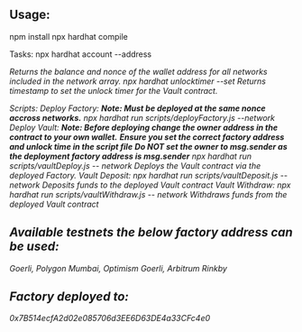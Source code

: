 ## Usage:
npm install
npx hardhat compile

Tasks:
    npx hardhat account --address <address>
    Returns the balance and nonce of the wallet address for all networks included in the network array.
    npx hardhat unlocktimer --set <minutes>
    Returns timestamp to set the unlock timer for the Vault contract.

Scripts:
    Deploy Factory:
        **Note: Must be deployed at the same nonce accross networks.**
        npx hardhat run scripts/deployFactory.js --network <network>
    Deploy Vault:
        **Note: Before deploying change the owner address in the contract to your own wallet.**
        **Ensure you set the correct factory address and unlock time in the script file**
        **Do NOT set the owner to msg.sender as the deployment factory address is msg.sender**
        npx hardhat run scripts/vaultDeploy.js -- network <network> 
        Deploys the Vault contract via the deployed Factory.
    Vault Deposit:
        npx hardhat run scripts/vaultDeposit.js -- network <network>
        Deposits funds to the deployed Vault contract
    Vault Withdraw:
        npx hardhat run scripts/vaultWithdraw.js -- network <network>
        Withdraws funds from the deployed Vault contract

## Available testnets the below factory address can be used: 
Goerli, Polygon Mumbai, Optimism Goerli, Arbitrum Rinkby 

## Factory deployed to: 
0x7B514ecfA2d02e085706d3EE6D63DE4a33CFc4e0